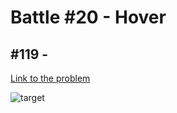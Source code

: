 # Battle #20 - Hover

## #119 -

[Link to the problem](https://cssbattle.dev/play/119)

![target](https://cssbattle.dev/targets/119.png)

```html

```
